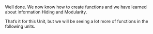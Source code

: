 Well done. We now know how to create functions and we have learned about Information Hiding and Modularity.

That’s it for this Unit, but we will be seeing a lot more of functions in the following units.